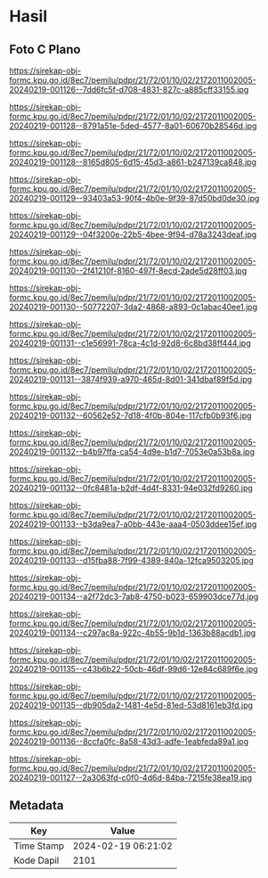 # Hasil

## Foto C Plano

https://sirekap-obj-formc.kpu.go.id/8ec7/pemilu/pdpr/21/72/01/10/02/2172011002005-20240219-001126--7dd6fc5f-d708-4831-827c-a885cff33155.jpg

https://sirekap-obj-formc.kpu.go.id/8ec7/pemilu/pdpr/21/72/01/10/02/2172011002005-20240219-001128--8791a51e-5ded-4577-8a01-60670b28546d.jpg

https://sirekap-obj-formc.kpu.go.id/8ec7/pemilu/pdpr/21/72/01/10/02/2172011002005-20240219-001128--8165d805-6d15-45d3-a861-b247139ca848.jpg

https://sirekap-obj-formc.kpu.go.id/8ec7/pemilu/pdpr/21/72/01/10/02/2172011002005-20240219-001129--93403a53-90f4-4b0e-9f39-87d50bd0de30.jpg

https://sirekap-obj-formc.kpu.go.id/8ec7/pemilu/pdpr/21/72/01/10/02/2172011002005-20240219-001129--04f3200e-22b5-4bee-9f94-d78a3243deaf.jpg

https://sirekap-obj-formc.kpu.go.id/8ec7/pemilu/pdpr/21/72/01/10/02/2172011002005-20240219-001130--2f41210f-8160-497f-8ecd-2ade5d28ff03.jpg

https://sirekap-obj-formc.kpu.go.id/8ec7/pemilu/pdpr/21/72/01/10/02/2172011002005-20240219-001130--50772207-3da2-4868-a893-0c1abac40ee1.jpg

https://sirekap-obj-formc.kpu.go.id/8ec7/pemilu/pdpr/21/72/01/10/02/2172011002005-20240219-001131--c1e56991-78ca-4c1d-92d8-6c8bd38ff444.jpg

https://sirekap-obj-formc.kpu.go.id/8ec7/pemilu/pdpr/21/72/01/10/02/2172011002005-20240219-001131--3874f939-a970-465d-8d01-341dbaf89f5d.jpg

https://sirekap-obj-formc.kpu.go.id/8ec7/pemilu/pdpr/21/72/01/10/02/2172011002005-20240219-001132--60562e52-7d18-4f0b-804e-117cfb0b93f6.jpg

https://sirekap-obj-formc.kpu.go.id/8ec7/pemilu/pdpr/21/72/01/10/02/2172011002005-20240219-001132--b4b97ffa-ca54-4d9e-b1d7-7053e0a53b8a.jpg

https://sirekap-obj-formc.kpu.go.id/8ec7/pemilu/pdpr/21/72/01/10/02/2172011002005-20240219-001132--0fc8481a-b2df-4d4f-8331-94e032fd9260.jpg

https://sirekap-obj-formc.kpu.go.id/8ec7/pemilu/pdpr/21/72/01/10/02/2172011002005-20240219-001133--b3da9ea7-a0bb-443e-aaa4-0503ddee15ef.jpg

https://sirekap-obj-formc.kpu.go.id/8ec7/pemilu/pdpr/21/72/01/10/02/2172011002005-20240219-001133--d15fba88-7f99-4389-840a-12fca9503205.jpg

https://sirekap-obj-formc.kpu.go.id/8ec7/pemilu/pdpr/21/72/01/10/02/2172011002005-20240219-001134--a2f72dc3-7ab8-4750-b023-659903dce77d.jpg

https://sirekap-obj-formc.kpu.go.id/8ec7/pemilu/pdpr/21/72/01/10/02/2172011002005-20240219-001134--c297ac8a-922c-4b55-9b1d-1363b88acdb1.jpg

https://sirekap-obj-formc.kpu.go.id/8ec7/pemilu/pdpr/21/72/01/10/02/2172011002005-20240219-001135--c43b6b22-50cb-46df-99d6-12e84c689f6e.jpg

https://sirekap-obj-formc.kpu.go.id/8ec7/pemilu/pdpr/21/72/01/10/02/2172011002005-20240219-001135--db905da2-1481-4e5d-81ed-53d8161eb3fd.jpg

https://sirekap-obj-formc.kpu.go.id/8ec7/pemilu/pdpr/21/72/01/10/02/2172011002005-20240219-001136--8ccfa0fc-8a58-43d3-adfe-1eabfeda89a1.jpg

https://sirekap-obj-formc.kpu.go.id/8ec7/pemilu/pdpr/21/72/01/10/02/2172011002005-20240219-001127--2a3063fd-c0f0-4d6d-84ba-7215fe38ea19.jpg


## Metadata

| Key        | Value               |
| ---------- | ------------------- |
| Time Stamp | 2024-02-19 06:21:02 |
| Kode Dapil | 2101                |




